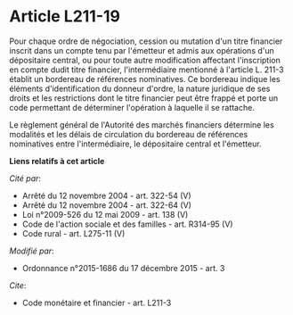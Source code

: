 # Article L211-19

Pour chaque ordre de négociation, cession ou mutation d'un titre financier inscrit dans un compte tenu par l'émetteur et
admis aux opérations d'un dépositaire central, ou pour toute autre modification affectant l'inscription en compte dudit titre
financier, l'intermédiaire mentionné à l'article L. 211-3 établit un bordereau de références nominatives. Ce bordereau
indique les éléments d'identification du donneur d'ordre, la nature juridique de ses droits et les restrictions dont le titre
financier peut être frappé et porte un code permettant de déterminer l'opération à laquelle il se rattache. 

Le règlement général de l'Autorité des marchés financiers détermine les modalités et les délais de circulation du bordereau
de références nominatives entre l'intermédiaire, le dépositaire central et l'émetteur.

**Liens relatifs à cet article**

_Cité par_:

  - Arrêté du 12 novembre 2004 - art. 322-54 (V)
  - Arrêté du 12 novembre 2004 - art. 322-64 (V)
  - Loi n°2009-526 du 12 mai 2009 - art. 138 (V)
  - Code de l'action sociale et des familles - art. R314-95 (V)
  - Code rural - art. L275-11 (V)

_Modifié par_:

  - Ordonnance n°2015-1686 du 17 décembre 2015 - art. 3

_Cite_:

  - Code monétaire et financier - art. L211-3
